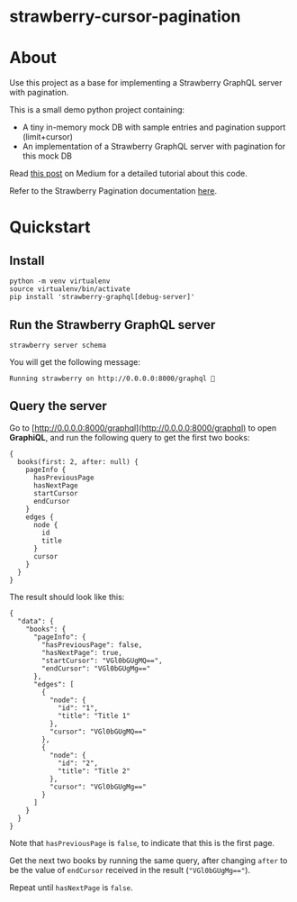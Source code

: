 # strawberry-cursor-pagination

# About
Use this project as a base for implementing a Strawberry GraphQL server with pagination. 

This is a small demo python project containing:
- A tiny in-memory mock DB with sample entries and pagination support (limit+cursor)
- An implementation of a Strawberry GraphQL server with pagination for this mock DB

Read [this post](https://medium.com/@keren.duchan/set-up-a-strawberry-graphql-server-with-pagination-python-711c2f4652b2) on Medium for a detailed tutorial about this code.

Refer to the Strawberry Pagination documentation [here](https://strawberry.rocks/docs/guides/pagination#pagination).

# Quickstart

## Install
```
python -m venv virtualenv
source virtualenv/bin/activate
pip install 'strawberry-graphql[debug-server]'
```

## Run the Strawberry GraphQL server
```
strawberry server schema
```
You will get the following message:
```
Running strawberry on http://0.0.0.0:8000/graphql 🍓
```

## Query the server
Go to [http://0.0.0.0:8000/graphql](http://0.0.0.0:8000/graphql) to open **GraphiQL**,
and run the following query to get the first two books:

```
{
  books(first: 2, after: null) {
    pageInfo {
      hasPreviousPage
      hasNextPage
      startCursor
      endCursor
    }
    edges {
      node {
        id
        title
      }
      cursor
    }
  }	
}
```
The result should look like this: 
```
{
  "data": {
    "books": {
      "pageInfo": {
        "hasPreviousPage": false,
        "hasNextPage": true,
        "startCursor": "VGl0bGUgMQ==",
        "endCursor": "VGl0bGUgMg=="
      },
      "edges": [
        {
          "node": {
            "id": "1",
            "title": "Title 1"
          },
          "cursor": "VGl0bGUgMQ=="
        },
        {
          "node": {
            "id": "2",
            "title": "Title 2"
          },
          "cursor": "VGl0bGUgMg=="
        }
      ]
    }
  }
}
```
Note that `hasPreviousPage` is `false`, to indicate that this is the first page.

Get the next two books by running the same query, after changing `after` to be the 
value of `endCursor` received in the result (`"VGl0bGUgMg=="`).

Repeat until `hasNextPage` is `false`.
